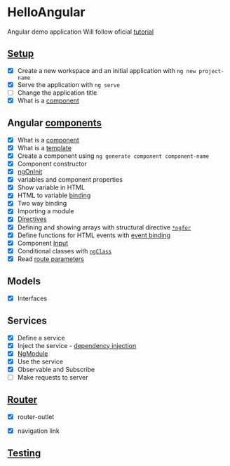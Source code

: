# HelloAngular
Angular demo application
Will follow oficial [tutorial](https://angular.io/tutorial)

## [Setup](https://angular.io/tutorial)
- [x] Create a new workspace and an initial application with `ng new project-name`
- [x] Serve the application with `ng serve`
- [ ] Change the application title
- [x] What is a [component](https://angular.io/api/core/Component)

## Angular [components](https://angular.io/tutorial/toh-pt1)
- [x] What is a [component](https://angular.io/guide/component-overview)
- [x] What is a [template](https://angular.io/guide/template-syntax)
- [x] Create a component using `ng generate component component-name`
- [x] Component constructor
- [x] [ngOnInit](https://angular.io/api/core/OnInit)
- [x] variables and component properties
- [x] Show variable in HTML
- [x] HTML to variable [binding](https://angular.io/guide/binding-syntax)
- [x] Two way binding
- [x] Importing a module
- [x] [Directives](https://angular.io/guide/built-in-directives#built-in-structural-directives)
- [x] Defining and showing arrays with structural directive [`*ngfor`](https://angular.io/api/common/NgForOf)
- [x] Define functions for HTML events with [event binding](https://angular.io/guide/event-binding)
- [x] Component [Input](https://angular.io/api/core/Input)
- [x] Conditional classes with [`ngClass`](https://angular.io/guide/built-in-directives#ngClass)
- [x] Read [route parameters](https://angular.io/guide/router)

## Models
- [x] Interfaces

## Services
- [x] Define a service
- [x] Inject the service - [dependency injection](https://angular.io/guide/dependency-injection)
- [x] [NgModule](https://angular.io/api/core/NgModule)
- [x] Use the service
- [x] Observable and Subscribe
- [ ] Make requests to server

## [Router](https://angular.io/guide/router)
- [x] router-outlet
- [x] navigation link


## [Testing](https://angular.io/guide/testing)